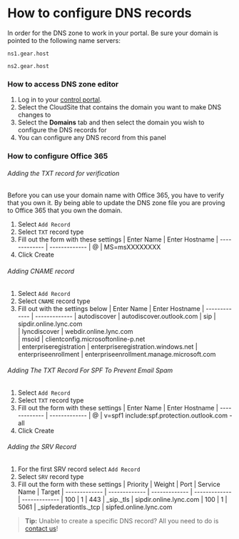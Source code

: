 # How to configure DNS records

In order for the DNS zone to work in your portal. Be sure your domain is pointed to the following name servers:

`ns1.gear.host`

`ns2.gear.host`

### How to access DNS zone editor
1. Log in to your [control portal](http://my.gearhost.com/).
2. Select the CloudSite that contains the domain you want to make DNS changes to
3. Select the **Domains** tab and then select the domain you wish to configure the DNS records for
4. You can configure any DNS record from this panel

### How to configure Office 365

###### Adding the TXT record for verification
Before you can use your domain name with Office 365, you have to verify that you own it. By being able to update the DNS zone file you are proving to Office 365 that you own the domain.

1. Select `Add Record`
2. Select `TXT` record type
3. Fill out the form with these settings
	| Enter Name  | Enter Hostname 
    | ------------- | ------------- 
    | @ | MS=msXXXXXXXX 
4. Click Create



###### Adding CNAME record
1. Select `Add Record`
2. Select `CNAME` record type
3. Fill out with the settings below
    | Enter Name  | Enter Hostname 
    | ------------- | ------------- 
    | autodiscover | autodiscover.outlook.com 
    | sip  | sipdir.online.lync.com  
    | lyncdiscover  | webdir.online.lync.com  
    | msoid  | clientconfig.microsoftonline-p.net  
    | enterpriseregistration | enterpriseregistration.windows.net
    | enterpriseenrollment | enterpriseenrollment.manage.microsoft.com

###### Adding The TXT Record For SPF To Prevent Email Spam
1. Select `Add Record`
2. Select `TXT` record type
3. Fill out the form with these settings
	| Enter Name  | Enter Hostname 
    | ------------- | ------------- 
    | @ | v=spf1 include:spf.protection.outlook.com -all 
4. Click Create

###### Adding the SRV Record

1. For the first SRV record select `Add Record`
2. Select `SRV` record type
3. Fill out the form with these settings
	| Priority  | Weight | Port  | Service Name  | Target
    | ------------- | ------------- | ------------- | ------------- | ------------- 
    | 100 | 1 | 443 | _sip._tls | sipdir.online.lync.com
    | 100 | 1 | 5061 | _sipfederationtls._tcp | sipfed.online.lync.com


>**Tip:** Unable to create a specific DNS record? All you need to do is [contact us](https://www.gearhost.com/documentation/how-to-open-a-support-ticket)!
